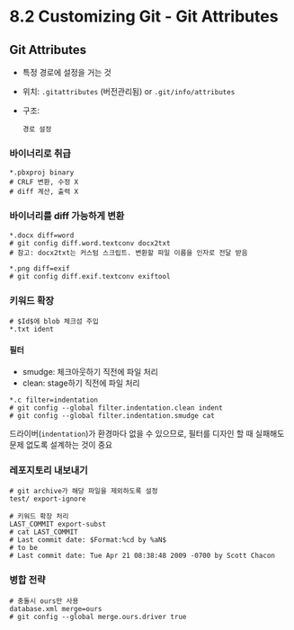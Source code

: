 # 8.2 Customizing Git - Git Attributes

## Git Attributes

- 특정 경로에 설정을 거는 것
- 위치: `.gitattributes` (버전관리됨) or `.git/info/attributes`
- 구조:

  ```.gitattributes
  경로 설정
  ```

### 바이너리로 취급

```.gitattributes
*.pbxproj binary
# CRLF 변환, 수정 X
# diff 계산, 출력 X
```

### 바이너리를 diff 가능하게 변환

```.gitattributes
*.docx diff=word
# git config diff.word.textconv docx2txt
# 참고: docx2txt는 커스텀 스크립트. 변환할 파일 이름을 인자로 전달 받음

*.png diff=exif
# git config diff.exif.textconv exiftool
```

### 키워드 확장

```.gitattributes
# $Id$에 blob 체크섬 주입
*.txt ident
```

#### 필터

- smudge: 체크아웃하기 직전에 파일 처리
- clean: stage하기 직전에 파일 처리

```.gitattributes
*.c filter=indentation
# git config --global filter.indentation.clean indent
# git config --global filter.indentation.smudge cat
```

드라이버(`indentation`)가 환경마다 없을 수 있으므로, 필터를 디자인 할 때 실패해도 문제 없도록 설계하는 것이 중요

### 레포지토리 내보내기

```.gitattributes
# git archive가 해당 파일을 제외하도록 설정
test/ export-ignore

# 키워드 확장 처리
LAST_COMMIT export-subst
# cat LAST_COMMIT
# Last commit date: $Format:%cd by %aN$
# to be
# Last commit date: Tue Apr 21 08:38:48 2009 -0700 by Scott Chacon
```

### 병합 전략

```.gitattributes
# 충돌시 ours만 사용
database.xml merge=ours
# git config --global merge.ours.driver true
```
